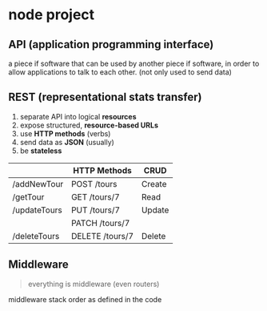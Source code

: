 # node project

## API (application programming interface)

a piece if software that can be used by another piece if software, in order to allow applications to talk to each other. (not only used to send data)

## REST (representational stats transfer)

1. separate API into logical **resources**
2. expose structured, **resource-based URLs**
3. use **HTTP methods** (verbs)
4. send data as **JSON** (usually)
5. be **stateless**

|              | HTTP Methods    | CRUD   |
| ------------ | --------------- | ------ |
| /addNewTour  | POST /tours     | Create |
| /getTour     | GET /tours/7    | Read   |
| /updateTours | PUT /tours/7    | Update |
|              | PATCH /tours/7  |        |
| /deleteTours | DELETE /tours/7 | Delete |

## Middleware

> everything is middleware (even routers)

middleware stack order as defined in the code

